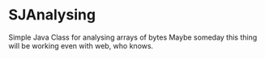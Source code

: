 # SJAnalysing
Simple Java Class for analysing arrays of bytes
Maybe someday this thing will be working even with web, who knows.

